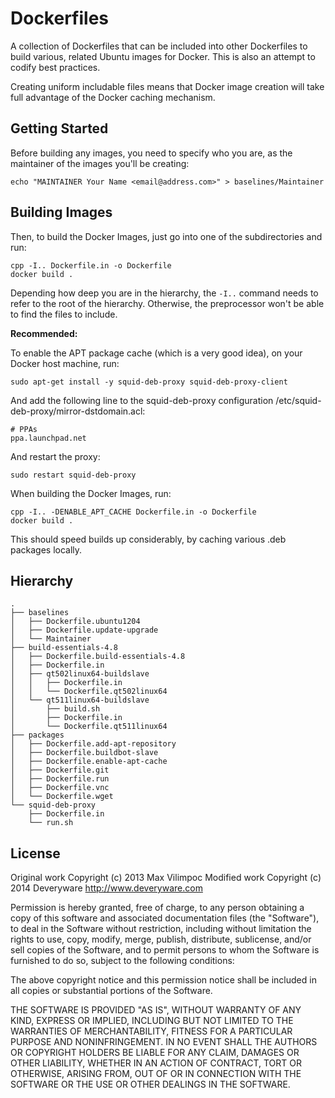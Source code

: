 Dockerfiles
===========

A collection of Dockerfiles that can be included into other Dockerfiles to 
build various, related Ubuntu images for Docker. This is also an attempt 
to codify best practices.

Creating uniform includable files means that Docker image creation
will take full advantage of the Docker caching mechanism.


Getting Started
---------------

Before building any images, you need to specify who you are, as the
maintainer of the images you'll be creating:

    echo "MAINTAINER Your Name <email@address.com>" > baselines/Maintainer


Building Images
---------------

Then, to build the Docker Images, just go into one of the subdirectories
and run:

    cpp -I.. Dockerfile.in -o Dockerfile
    docker build .

Depending how deep you are in the hierarchy, the `-I..` command
needs to refer to the root of the hierarchy. Otherwise, the preprocessor
won't be able to find the files to include.

**Recommended:**

To enable the APT package cache (which is a very good idea),
on your Docker host machine, run:

    sudo apt-get install -y squid-deb-proxy squid-deb-proxy-client

And add the following line to the squid-deb-proxy configuration /etc/squid-deb-proxy/mirror-dstdomain.acl:

    # PPAs
    ppa.launchpad.net

And restart the proxy:

    sudo restart squid-deb-proxy

When building the Docker Images, run:

    cpp -I.. -DENABLE_APT_CACHE Dockerfile.in -o Dockerfile
    docker build .

This should speed builds up considerably, by caching various .deb 
packages locally.


Hierarchy
---------

    .
    ├── baselines
    │   ├── Dockerfile.ubuntu1204
    │   ├── Dockerfile.update-upgrade
    │   └── Maintainer
    ├── build-essentials-4.8
    │   ├── Dockerfile.build-essentials-4.8
    │   ├── Dockerfile.in
    │   ├── qt502linux64-buildslave
    │   │   ├── Dockerfile.in
    │   │   └── Dockerfile.qt502linux64
    │   └── qt511linux64-buildslave
    │       ├── build.sh
    │       ├── Dockerfile.in
    │       └── Dockerfile.qt511linux64
    ├── packages
    │   ├── Dockerfile.add-apt-repository
    │   ├── Dockerfile.buildbot-slave
    │   ├── Dockerfile.enable-apt-cache
    │   ├── Dockerfile.git
    │   ├── Dockerfile.run
    │   ├── Dockerfile.vnc
    │   └── Dockerfile.wget
    └── squid-deb-proxy
        ├── Dockerfile.in
        └── run.sh



License
-------

Original work Copyright (c) 2013 Max Vilimpoc
Modified work Copyright (c) 2014 Deveryware http://www.deveryware.com
    
Permission is hereby granted, free of charge, to any person obtaining a copy of this software and associated documentation files (the "Software"), to deal in the Software without restriction, including without limitation the rights to use, copy, modify, merge, publish, distribute, sublicense, and/or sell copies of the Software, and to permit persons to whom the Software is furnished to do so, subject to the following conditions:
    
The above copyright notice and this permission notice shall be included in all copies or substantial portions of the Software.
    
THE SOFTWARE IS PROVIDED "AS IS", WITHOUT WARRANTY OF ANY KIND, EXPRESS OR IMPLIED, INCLUDING BUT NOT LIMITED TO THE WARRANTIES OF MERCHANTABILITY, FITNESS FOR A PARTICULAR PURPOSE AND NONINFRINGEMENT. IN NO EVENT SHALL THE AUTHORS OR COPYRIGHT HOLDERS BE LIABLE FOR ANY CLAIM, DAMAGES OR OTHER LIABILITY, WHETHER IN AN ACTION OF CONTRACT, TORT OR OTHERWISE, ARISING FROM, OUT OF OR IN CONNECTION WITH THE SOFTWARE OR THE USE OR OTHER DEALINGS IN THE SOFTWARE.

